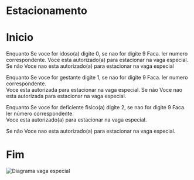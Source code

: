 # Estacionamento
# Inicio
Enquanto  Se voce for idoso(a) digite 0, se nao for digite 9 Faca.
    ler numero correspondente.
    Voce esta autorizado(a) para estacionar na vaga especial.  
    Se não Voce nao esta autorizado(a) para estacionar na vaga especial

Enquanto  Se voce for gestante digite 1, se nao for digite 9 Faca.
    ler numero correspondente.    
    Voce esta autorizada para estacionar na vaga especial.
    Se não  Voce nao esta autorizada para estacionar na vaga especial.
    
Enquanto  Se voce for deficiente fisico(a) digite 2, se nao for digite 9 Faca.
    ler número correspondente.    
    Voce esta autorizado(a) para estacionar na vaga especial.
    
Se não Voce nao esta autorizado(a) para estacionar na vaga especial.

 #  Fim  
![Diagrama vaga especial](https://user-images.githubusercontent.com/101893557/166337611-f5d54e8e-3353-4d57-8a1b-5a9612b29b92.png)
